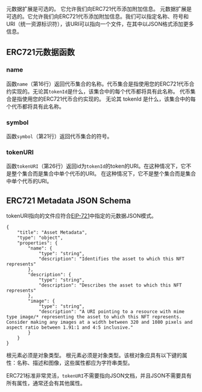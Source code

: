 元数据扩展是可选的。 它允许我们向ERC721代币添加附加信息。 元数据扩展是可选的。它允许我们向ERC721代币添加附加信息。我们可以指定名称、符号和URI（统一资源标识符），该URI可以指向一个文件，在其中以JSON格式添加更多信息。

## ERC721元数据函数

### name

函数`name`（第16行）返回代币集合的名称。代币集合是指使用您的ERC721代币合约实现的。无论其`tokenId`是什么，该集合中的每个代币都将具有此名称。 代币集合是指使用您的ERC721代币合约实现的。 无论其 tokenId 是什么，该集合中的每个代币都将具有此名称。

### symbol

函数`symbol`（第21行）返回代币集合的符号。

### tokenURI

函数`tokenURI`（第26行）返回id为`tokenId`的token的URI。在这种情况下，它不是整个集合而是集合中单个代币的URI。 在这种情况下，它不是整个集合而是集合中单个代币的URI。

## ERC721 Metadata JSON Schema

tokenURI指向的文件应符合<a href="https://eips.ethereum.org/EIPS/eip-721#specification" target="_blank">EIP-721</a>中指定的元数据JSON模式。

```
{
    "title": "Asset Metadata",
    "type": "object",
    "properties": {
        "name": {
            "type": "string",
            "description": "Identifies the asset to which this NFT represents"
        },
        "description": {
            "type": "string",
            "description": "Describes the asset to which this NFT represents"
        },
        "image": {
            "type": "string",
            "description": "A URI pointing to a resource with mime type image/* representing the asset to which this NFT represents. Consider making any images at a width between 320 and 1080 pixels and aspect ratio between 1.91:1 and 4:5 inclusive."
        }
    }
}
```

根元素必须是对象类型。 根元素必须是对象类型。该根对象应具有以下键的属性：名称、描述和图像，这些属性都应为字符串类型。

ERC721标准非常灵活，`tokenURI`不需要指向JSON文档，并且JSON不需要具有所有属性，通常还会有其他属性。
